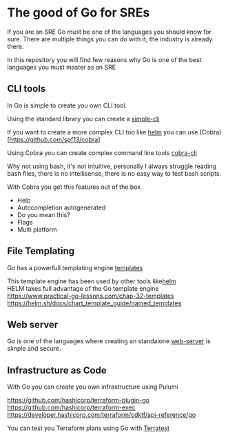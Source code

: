 # The good of Go for SREs

If you are an SRE Go must be one of the languages you should know for sure.
There are multiple things you can do with it, the industry is already there.

In this repository you will find few reasons why Go is one of the best languages you must master as an SRE

## CLI tools

In Go is simple to create you own CLI tool. 

Using the standard library you can create a [simple-cli](./simple-cli/main.go) 

If you want to create a more complex CLI too like [helm](https://github.com/helm/helm/blob/main/cmd/helm/root.go) you can use (Cobra)[https://github.com/spf13/cobra]

Using Cobra you can create complex command line tools [cobra-cli](./cobra-cli/main.go)

Why not using bash, it's not intuitive, personally I always struggle reading bash files, there is no intellisense, there is no easy way to test bash scripts.

With Cobra you get this features out of the box
- Help  
- Autocompletion autogenerated
- Do you mean this?
- Flags	
- Multi platform

## File Templating

Go has a powerfull templating engine [templates](./templates/main.go)

This template engine has been used by other tools like[helm](./helm/mychart/templates/configmap.yaml)   
HELM takes full advantage of the Go template engine  
<https://www.practical-go-lessons.com/chap-32-templates>  
<https://helm.sh/docs/chart_template_guide/named_templates>

## Web server
Go is one of the languages where creating an standalone [web-server](./web-server/main.go) is simple and secure.

## Infrastructure as Code

With Go you can create you own infrastructure using Pulumi 

<https://github.com/hashicorp/terraform-plugin-go>   
<https://github.com/hashicorp/terraform-exec>   
<https://developer.hashicorp.com/terraform/cdktf/api-reference/go>  

You can test you Terraform plans using Go with [Terratest](./terratest/main.tf)